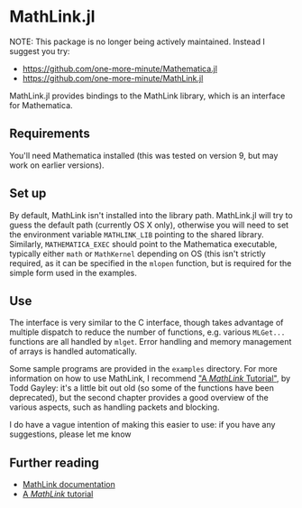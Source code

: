 # MathLink.jl

NOTE: This package is no longer being actively maintained. Instead I suggest you try:
* https://github.com/one-more-minute/Mathematica.jl
* https://github.com/one-more-minute/MathLink.jl

MathLink.jl provides bindings to the MathLink library, which is an interface for Mathematica. 

## Requirements

You'll need Mathematica installed (this was tested on version 9, but may work on earlier versions).

## Set up

By default, MathLink isn't installed into the library path. MathLink.jl will try to guess the default path (currently OS X only), otherwise you will need to set the environment variable `MATHLINK_LIB` pointing to the shared library. Similarly, `MATHEMATICA_EXEC` should point to the Mathematica executable, typically either `math` or `MathKernel` depending on OS (this isn't strictly required, as it can be specified in the `mlopen` function, but is required for the simple form used in the examples.

## Use

The interface is very similar to the C interface, though takes advantage of multiple dispatch to reduce the number of functions, e.g. various `MLGet...` functions are all handled by `mlget`. Error handling and memory management of arrays is handled automatically. 

Some sample programs are provided in the `examples` directory. For more information on how to use MathLink, I recommend ["A *MathLink* Tutorial"](http://library.wolfram.com/infocenter/Demos/174/), by Todd Gayley: it's a little bit out old (so some of the functions have been deprecated), but the second chapter provides a good overview of the various aspects, such as handling packets and blocking.

I do have a vague intention of making this easier to use: if you have any suggestions, please let me know

## Further reading

* [MathLink documentation](http://reference.wolfram.com/mathematica/tutorial/MathLinkAndExternalProgramCommunicationOverview.html)
* [A *MathLink* tutorial](http://library.wolfram.com/infocenter/Demos/174/)

